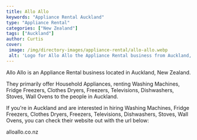 ```yaml
---
title: Allo Allo
keywords: "Appliance Rental Auckland"
type: "Appliance Rental"
categories: ["New Zealand"]
tags: ["Auckland"]
author: Curtis
cover: 
 image: /img/directory-images/appliance-rental/allo-allo.webp
 alt: 'Logo for Allo Allo the Appliance Rental business from Auckland, New Zealand'
---
```


Allo Allo is an Appliance Rental business located in Auckland, New Zealand. 

They primarily offer Household Appliances, renting Washing Machines, Fridge Freezers, Clothes Dryers, Freezers, Televisions, Dishwashers, Stoves, Wall Ovens to the people in Auckland.

If you're in Auckland and are interested in hiring Washing Machines, Fridge Freezers, Clothes Dryers, Freezers, Televisions, Dishwashers, Stoves, Wall Ovens, you can check their website out with the url below: 

alloallo.co.nz
